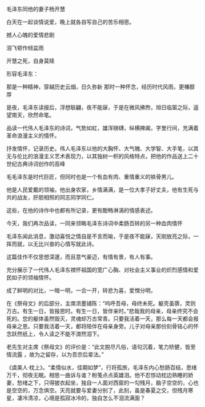 毛泽东同他的妻子杨开慧

白天在一起谈情说爱，晚上就各自写自己的苦乐相思。

撼人心魄的爱情悲剧

泪飞顿作倾盆雨

开慧之死，自身莫赎



形容毛泽东：

那是一种精神，穿越历史云烟，日久弥新
那时一种怀念，经历时代风雨，更榛醇厚

是夜，毛泽东读报后，浮想联翩，夜不能寐，于是在微风拂煦，旭日临窗之际，遥望南天，欣然命笔。


品读一代伟人毛泽东的诗词，气势如虹，雄浑磅礴，纵横捭阖，字里行间，充满着革命浪漫主义的情怀。

抒发情怀，记录历史。伟人毛泽东以他的大胸怀、大气魄、大学智、大手笔，以其无与伦比的浪漫主义艺术表现力，以其独树一帜的风格特点，把他的作品送上二十世纪古典诗词创作的高峰

毛毛泽东是时代巨匠，但同时也是一个有血有肉、重情重义的铁骨男儿。

他是人民爱戴的领袖，他出身农家，乡情满满，是一位大孝子好丈夫，他有生死与共的战友，肝胆相照的同志同学同仁。

这些，在他的诗作中也都有所记录，更有酣畅淋漓的情感表述。

今天，我们再次品读，一同来领略毛泽东诗词中柔肠百转的另一种血肉情怀

毛泽东闻此消息，激动喜悦之情自是不言而喻，于是夜不能寐，天刚放亮之际，一挥而就，以无比兴奋的心情写就此诗。

这篇佳作不仅思想深邃，而且意气豪迈，有情有景，有人有事。

充分展示了一代伟人毛泽东襟怀祖国的宽广心胸、对社会主义事业的炽烈感情和爱民如子的领袖情怀。

成了鲜明的对比，一暗一明，一合一开，转悲为喜，爱憎分明，

在《祭母文》的后部分，主席浓墨铺陈：“呜呼吾母，母终未死。躯壳虽隳，灵则万古。有生一日，皆报恩时。有生一日，皆伴亲时。”悲哉我的母亲，母亲终究不会死的。您的躯体虽然毁灭，灵魂却万古常青。只要我活着一天，那么每一天都会报母亲之恩。只要我活着一天，都将陪伴在母亲身旁。儿子对母亲那份刻骨铭心的怀念跃然纸上，令人读之不能不潸然泪下。

老先生对主席《祭母文》的评价是：“此文脱尽凡俗，语句沉着，笔力矫健，皆至情流露 ，故为之留存，以为吾宗后辈法。”

《虞美人·枕上》。“柔情似水，佳期如梦”，行将孤旅，毛泽东内心愁肠百结，思绪万千，彻夜无眠。相思一曲诉与谁？粉笺点点英雄泪。他不忍惊动枕边熟睡的娇妻，愁绪之下，只得披衣起坐，独自一人面对西窗的一勾残月，脑子空空的，心也是空空的，万念俱空。天亮就要与爱妻分别了，此刻，虽是春夏之交，但残月寒星，凄冷清凉，心境是孤寂冰冷的，独自怎么不泪流满面？
